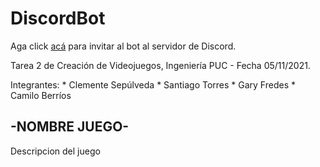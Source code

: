 # DiscordBot

Aga click [acá](https://discord.com/api/oauth2/authorize?client_id=905558590042013727&permissions=0&scope=bot) para invitar al bot al servidor de Discord.

Tarea 2 de Creación de Videojuegos, Ingeniería PUC - Fecha 05/11/2021. 

Integrantes:
	* Clemente Sepúlveda
	* Santiago Torres
	* Gary Fredes
	* Camilo Berríos

## -NOMBRE JUEGO-

Descripcion del juego
